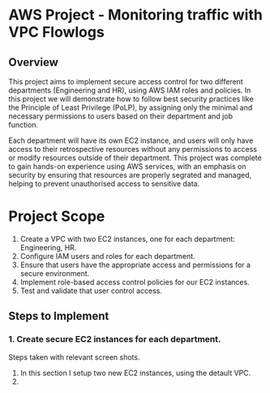 # AWS Project - Monitoring traffic with VPC Flowlogs

## Overview

This project aims to implement secure access control for two different departments (Engineering and HR), using AWS IAM roles and policies. In this project we will demonstrate how to follow best security practices like the Principle of Least Privilege (PoLP), by assigning only the minimal and necessary permissions to users based on their department and job function. 

Each department will have its own EC2 instance, and users will only have access to their retrospective resources without any permissions to access or modify resources outside of their department. This project was complete to gain hands-on experience using AWS services, with an emphasis on security by ensuring that resources are properly segrated and managed, helping to prevent unauthorised access to sensitive data. 

# Project Scope
1. Create a VPC with two EC2 instances, one for each department: Engineering, HR.
2. Configure IAM users and roles for each department.
3. Ensure that users have the appropriate access and permissions for a secure environment.
4. Implement role-based access control policies for our EC2 instances.
5. Test and validate that user control access. 

## Steps to Implement

### 1. Create secure EC2 instances for each department.
Steps taken with relevant screen shots.
1. In this section I setup two new EC2 instances, using the detault VPC.
2. 
